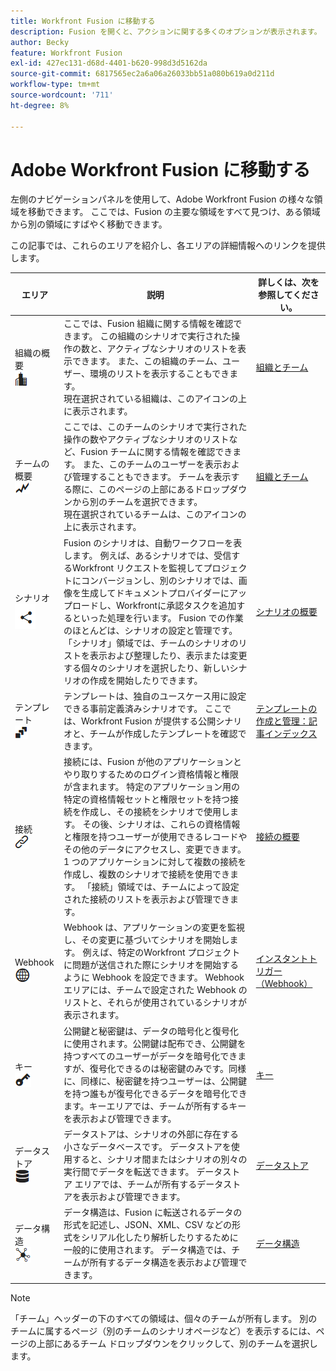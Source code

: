 ```yaml
---
title: Workfront Fusion に移動する
description: Fusion を開くと、アクションに関する多くのオプションが表示されます。 この記事は、ここから移動する場所を理解するのに役立ちます。
author: Becky
feature: Workfront Fusion
exl-id: 427ec131-d68d-4401-b620-998d3d5162da
source-git-commit: 6817565ec2a6a06a26033bb51a080b619a0d211d
workflow-type: tm+mt
source-wordcount: '711'
ht-degree: 8%

---
```


# Adobe Workfront Fusion に移動する

左側のナビゲーションパネルを使用して、Adobe Workfront Fusion の様々な領域を移動できます。 ここでは、Fusion の主要な領域をすべて見つけ、ある領域から別の領域にすばやく移動できます。

この記事では、これらのエリアを紹介し、各エリアの詳細情報へのリンクを提供します。

| エリア | 説明 | 詳しくは、次を参照してください。 |
|---|---|---|
| 組織の概要 <br> ![ 組織アイコン ](assets/org-icon.png) | ここでは、Fusion 組織に関する情報を確認できます。 この組織のシナリオで実行された操作の数と、アクティブなシナリオのリストを表示できます。 また、この組織のチーム、ユーザー、環境のリストを表示することもできます。<br> 現在選択されている組織は、このアイコンの上に表示されます。 | [ 組織とチーム ](/help/workfront-fusion/set-up-and-manage-workfront-fusion/set-up-and-manage-orgs-and-teams/set-up-orgs-teams-and-users/org-and-team-overview.md) |
| チームの概要 <br> ![ チームアイコン ](assets/team-icon.png) | ここでは、このチームのシナリオで実行された操作の数やアクティブなシナリオのリストなど、Fusion チームに関する情報を確認できます。 また、このチームのユーザーを表示および管理することもできます。 チームを表示する際に、このページの上部にあるドロップダウンから別のチームを選択できます。<br> 現在選択されているチームは、このアイコンの上に表示されます。 | [ 組織とチーム ](/help/workfront-fusion/set-up-and-manage-workfront-fusion/set-up-and-manage-orgs-and-teams/set-up-orgs-teams-and-users/org-and-team-overview.md) |
| シナリオ <br> ![ シナリオアイコン ](assets/scenarios-icon.png) | Fusion のシナリオは、自動ワークフローを表します。 例えば、あるシナリオでは、受信するWorkfront リクエストを監視してプロジェクトにコンバージョンし、別のシナリオでは、画像を生成してドキュメントプロバイダーにアップロードし、Workfrontに承認タスクを追加するといった処理を行います。 Fusion での作業のほとんどは、シナリオの設定と管理です。 「シナリオ」領域では、チームのシナリオのリストを表示および整理したり、表示または変更する個々のシナリオを選択したり、新しいシナリオの作成を開始したりできます。 | [ シナリオの概要 ](/help/workfront-fusion/get-started-with-fusion/understand-fusion/scenario-overview.md) |
| テンプレート <br> ![ テンプレートアイコン ](assets/templates-icon.png) | テンプレートは、独自のユースケース用に設定できる事前定義済みシナリオです。 ここでは、Workfront Fusion が提供する公開シナリオと、チームが作成したテンプレートを確認できます。 | [ テンプレートの作成と管理：記事インデックス ](/help/workfront-fusion/create-and-manage-templates/create-manage-templates-toc.md) |
| 接続 <br> ![ 接続アイコン ](assets/connections-icon.png) | 接続には、Fusion が他のアプリケーションとやり取りするためのログイン資格情報と権限が含まれます。 特定のアプリケーション用の特定の資格情報セットと権限セットを持つ接続を作成し、その接続をシナリオで使用します。 その後、シナリオは、これらの資格情報と権限を持つユーザーが使用できるレコードやその他のデータにアクセスし、変更できます。 1 つのアプリケーションに対して複数の接続を作成し、複数のシナリオで接続を使用できます。 「接続」領域では、チームによって設定された接続のリストを表示および管理できます。 | [ 接続の概要 ](/help/workfront-fusion/get-started-with-fusion/understand-fusion/connection-overview.md) |
| Webhook <br> ![Webhook アイコン ](assets/webhooks-icon.png) | Webhook は、アプリケーションの変更を監視し、その変更に基づいてシナリオを開始します。 例えば、特定のWorkfront プロジェクトに問題が送信された際にシナリオを開始するように Webhook を設定できます。 Webhook エリアには、チームで設定された Webhook のリストと、それらが使用されているシナリオが表示されます。 | [ インスタントトリガー（Webhook） ](/help/workfront-fusion/references/modules/webhooks-reference.md) |
| キー <br> ![ キーアイコン ](assets/keys-icon.png) | 公開鍵と秘密鍵は、データの暗号化と復号化に使用されます。公開鍵は配布でき、公開鍵を持つすべてのユーザーがデータを暗号化できますが、復号化できるのは秘密鍵のみです。同様に、同様に、秘密鍵を持つユーザーは、公開鍵を持つ誰もが復号化できるデータを暗号化できます。キーエリアでは、チームが所有するキーを表示および管理できます。 | [キー](/help/workfront-fusion/references/modules/keys.md) |
| データストア <br> ![ データストアアイコン ](assets/data-store-icon.png) | データストアは、シナリオの外部に存在する小さなデータベースです。 データストアを使用すると、シナリオ間またはシナリオの別々の実行間でデータを転送できます。 データストア エリアでは、チームが所有するデータストアを表示および管理できます。 | [データストア](/help/workfront-fusion/create-scenarios/map-data/data-stores.md) |
| データ構造 <br> ![ データ構造アイコン ](assets/data-structure-icon.png) | データ構造は、Fusion に転送されるデータの形式を記述し、JSON、XML、CSV などの形式をシリアル化したり解析したりするために一般的に使用されます。 データ構造では、チームが所有するデータ構造を表示および管理できます。 | [ データ構造 ](/help/workfront-fusion/references/mapping-panel/data-types/data-structures.md) |

>[!NOTE]
>
>「チーム」ヘッダーの下のすべての領域は、個々のチームが所有します。 別のチームに属するページ（別のチームのシナリオページなど）を表示するには、ページの上部にあるチーム ドロップダウンをクリックして、別のチームを選択します。

